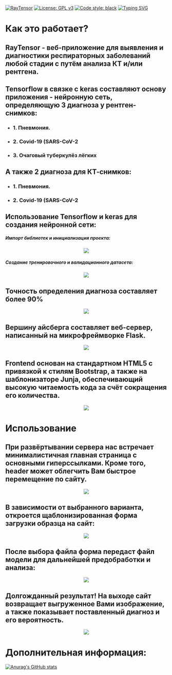 [![RayTensor](https://github.com/AdvoCut007/RayTensor/actions/workflows/raytensor.yml/badge.svg)](https://github.com/AdvoCut007/RayTensor/actions/workflows/raytensor.yml)
[![License: GPL v3](https://img.shields.io/badge/License-GPLv3-blue.svg)](https://www.gnu.org/licenses/gpl-3.0)
[![Code style: black](https://img.shields.io/badge/code%20style-black-000000.svg)](https://github.com/psf/black)
[![Typing SVG](https://readme-typing-svg.herokuapp.com/?lines=RayTensor+v+2.0)](https://git.io/typing-svg)

# Как это работает?

## RayTensor - веб-приложение для выявления и диагностики респираторных заболеваний любой стадии с путём анализа КТ и/или рентгена.
## Tensorflow в связке с keras составляют основу приложения - нейронную сеть, определяющую 3 диагноза у рентген-снимков:
<ul>
<li><h3>1. Пневмония.</h3></li>
<li><h3>2. Covid-19 (SARS-CoV-2</h3></li>
<li><h3>3. Очаговый туберкулёз лёгких</h3></li>
</ul>

## А также 2 диагноза для КТ-снимков:
<ul>
<li><h3>1. Пневмония.</h3></li>
<li><h3>2. Covid-19 (SARS-CoV-2</h3></li>
</ul>

## Использование Tensorflow и keras для создания нейронной сети:

##### Импорт библиотек и инициализация проекта:

<p align="center">
<img src="static/images/readme/tensorinit.png">
</p>

##### Создание тренировочного и валидационного датасета:

<p align="center">
<img src="static/images/readme/tensordf.png">
</p>

## Точность определения диагноза составляет более 90%

<p align="center">
<img src="static/images/readme/accuracy.png">
</p>


## Вершину айсберга составляет веб-сервер, написанный на микрофреймворке Flask. 

<p align="center">
<img src="static/images/readme/flask.png"
</p>

## Frontend основан на стандартном HTML5 с привязкой к стилям Bootstrap, а также на шаблонизаторе Junja, обеспечивающий высокую читаемость кода за счёт сокращения его количества.

<p align="center">
<img src="static/images/readme/jinja.png">
</p>

# Использование

## При развёртывании сервера нас встречает минималистичная главная страница с основными гиперссылками. Кроме того, header может облегчить Вам быстрое перемещение по сайту.

<p align="center">
<img src="static/images/readme/index.png">
</p>

## В зависимости от выбранного варианта, откроется щаблонизированная форма загрузки образца на сайт:

<p align="center">
<img src="static/images/readme/flaskform.png">
</p>

## После выбора файла форма передаст файл модели для дальнейшей предобработки и анализа:

<p align="center">
<img src="static/images/readme/preprocess.png">
</p>

## Долгожданный результат! На выходе сайт возвращает выгруженное Вами изображение, а также показывает поставленный диагноз и его вероятность.

<p align="center">
<img src="static/images/readme/result.png">
</p>

# Дополнительная информация:


[![Anurag's GitHub stats](https://github-readme-stats.vercel.app/api?username=AdvoCut007)](https://github.com/AdvoCut007/RayTensor)

